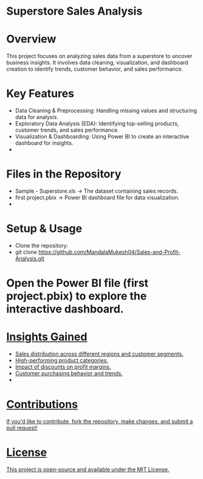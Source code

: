# Superstore Sales Analysis

# Overview
This project focuses on analyzing sales data from a superstore to uncover business insights. It involves data cleaning, visualization, and dashboard creation to identify trends, customer behavior, and sales performance.

# Key Features
- Data Cleaning & Preprocessing: Handling missing values and structuring data for analysis.
- Exploratory Data Analysis (EDA): Identifying top-selling products, customer trends, and sales performance.
- Visualization & Dashboarding: Using Power BI to create an interactive dashboard for insights.
- 
# Files in the Repository
- Sample - Superstore.xls → The dataset containing sales records.
- first project.pbix → Power BI dashboard file for data visualization.
- 
# Setup & Usage
- Clone the repository:
- git clone https://github.com/MandalaMukesh04/Sales-and-Profit-Analysis.git    

# Open the Power BI file (first project.pbix) to explore the interactive dashboard.<a href = "">
# Insights Gained
- Sales distribution across different regions and customer segments.
- High-performing product categories.
- Impact of discounts on profit margins.
- Customer purchasing behavior and trends.
- 
# Contributions
If you'd like to contribute, fork the repository, make changes, and submit a pull request!

# License
This project is open-source and available under the MIT License.
